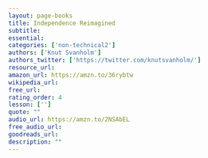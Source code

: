 ```yaml
---
layout: page-books
title: Independence Reimagined
subtitle: 
essential: 
categories: ['non-technical2']
authors: ['Knut Svanholm']
authors_twitter: ['https://twitter.com/knutsvanholm/']
resource_url: 
amazon_url: https://amzn.to/36rybtw
wikipedia_url: 
free_url: 
rating_order: 4
lesson: ['']
quote: ""
audio_url: https://amzn.to/2NSAbEL
free_audio_url: 
goodreads_url: 
description: ""
---
```

